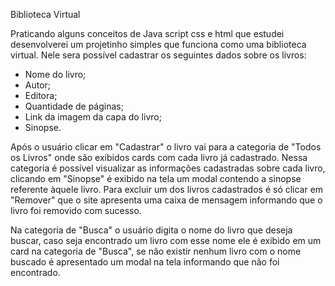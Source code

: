 
Biblioteca Virtual

Praticando alguns conceitos de Java script css e html que estudei desenvolverei um  projetinho simples que funciona como uma biblioteca virtual.
Nele sera  possível cadastrar os seguintes dados sobre os livros:
- Nome do livro;
- Autor;
- Editora;
- Quantidade de páginas;
- Link da imagem da capa do livro;
- Sinopse.

Após o usuário clicar em "Cadastrar" o livro vai para a categoria de "Todos os Livros" onde são exibidos cards com cada livro já cadastrado. Nessa categoria é possível visualizar as informações cadastradas sobre cada livro, clicando em "Sinopse" é exibido na tela um modal contendo a sinopse referente àquele livro. Para excluir um dos livros cadastrados é só clicar em "Remover" que o site apresenta uma caixa de mensagem informando que o livro foi removido com sucesso.

Na categoria de "Busca" o usuário digita o nome do livro que deseja buscar, caso seja encontrado um livro com esse nome ele é exibido em um card na categoria de "Busca", se não existir nenhum livro com o nome buscado é apresentado um modal na tela informando que não foi encontrado.



